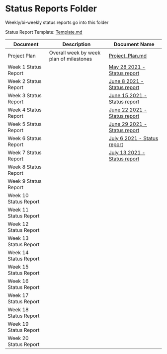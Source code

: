 # Status Reports Folder
Weekly/bi-weekly status reports go into this folder

Status Report Template: [Template.md](https://github.com/openmainframeproject-internship/COBOL-Programming-Course/blob/master/Status%20Reports/Template.md)

| Document | Description | Document Name |
|---|---|---|
| Project Plan | Overall week by week plan of milestones | [Project_Plan.md](Project_Plan.md) |
| Week 1 Status Report | |[May 28 2021 - Status report](May%2028%202021%20-%20Status%20report.md) | 
| Week 2 Status Report | |[June 8 2021 - Status report](June%208%202021%20-%20Status%20report.md) |
| Week 3 Status Report | | [June 15 2021 - Status report](June%2015%202021%20-%20Status%20report.md)|
| Week 4 Status Report | | [June 22 2021 - Status report](June%2022%202021%20-%20Status%20report.md)|
| Week 5 Status Report | | [June 29 2021 - Status report](June%2029%202021%20-%20Status%20report.md)|
| Week 6 Status Report | | [July 6 2021 - Status report](July%206%202021%20-%20Status%20report.md)|
| Week 7 Status Report | | [July 13 2021 - Status report](July%2013%202021%20-%20Status%20report.md)|
| Week 8 Status Report | | |
| Week 9 Status Report | | |
| Week 10 Status Report | | |
| Week 11 Status Report | | |
| Week 12 Status Report | | |
| Week 13 Status Report | | |
| Week 14 Status Report | | |
| Week 15 Status Report | | |
| Week 16 Status Report | | |
| Week 17 Status Report | | |
| Week 18 Status Report | | |
| Week 19 Status Report | | |
| Week 20 Status Report | | |

